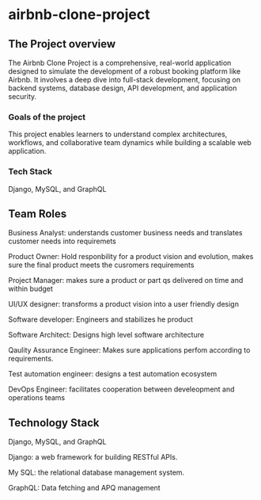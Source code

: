 # airbnb-clone-project

## The Project overview
The Airbnb Clone Project is a comprehensive, real-world application designed to simulate the development of a robust booking platform like Airbnb. It involves a deep dive into full-stack development, focusing on backend systems, database design, API development, and application security.

### Goals of the project
This project enables learners to understand complex architectures, workflows, and collaborative team dynamics while building a scalable web application.

### Tech Stack
Django, MySQL, and GraphQL

## Team Roles
Business Analyst: understands customer business needs and translates customer needs into requiremets

Product Owner: Hold responbility for a product vision and evolution, makes sure the final product meets the cusromers requirements

Project Manager: makes sure a product or part qs delivered on time and within budget

UI/UX designer: transforms a product vision into a user friendly design

Software developer: Engineers and stabilizes he product

Software Architect: Designs high level software architecture

Qaulity Assurance Engineer: Makes sure applications perfom according to requirements.

Test automation engineer: designs a test automation ecosystem

DevOps Engineer: facilitates cooperation between develeopment and operations teams

## Technology Stack
Django, MySQL, and GraphQL

Django: a web framework for building RESTful APIs.

My SQL: the relational database management system.

GraphQL: Data fetching and APQ management


